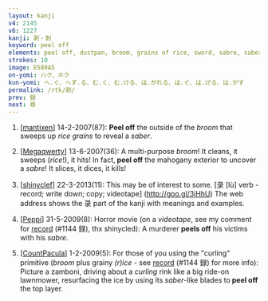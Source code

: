```yaml
---
layout: kanji
v4: 2145
v6: 1227
kanji: 剥・剝
keyword: peel off
elements: peel off, dustpan, broom, grains of rice, sword, sabre, saber
strokes: 10
image: E589A5
on-yomi: ハク、ホク
kun-yomi: へ.ぐ、へず.る、む.く、む.ける、は.がれる、は.ぐ、は.げる、は.がす
permalink: /rtk/剥/
prev: 録
next: 尋
---
```


1) [<a href="http://kanji.koohii.com/profile/mantixen">mantixen</a>] 14-2-2007(87): <strong>Peel off</strong> the outside of the <em>broom</em> that sweeps up <em>rice grains</em> to reveal a <em>saber</em>.

2) [<a href="http://kanji.koohii.com/profile/Megaqwerty">Megaqwerty</a>] 13-6-2007(36): A multi-purpose <em>broom</em>! It cleans, it sweeps (<em>rice</em>!), it hits! In fact,<strong> peel off</strong> the mahogany exterior to uncover a <em>sabre</em>! It slices, it dices, it kills!

3) [<a href="http://kanji.koohii.com/profile/shinyclef">shinyclef</a>] 22-3-2013(11): This may be of interest to some. [录 [lù] verb - record; write down; copy; videotape] (<a href="http://goo.gl/3jHhU">http://goo.gl/3jHhU</a>) The web address shows the 录 part of the kanji with meanings and examples.

4) [<a href="http://kanji.koohii.com/profile/Peppi">Peppi</a>] 31-5-2009(8): Horror movie (on a <em>videotape</em>, see my comment for <a href="../v4/1144.html">record</a> (#1144 録), thx shinycled): A murderer <strong>peels off</strong> his victims with his <em>sabre</em>.

5) [<a href="http://kanji.koohii.com/profile/CountPacula">CountPacula</a>] 1-2-2009(5): For those of you using the &quot;curling&quot; primitive (<em>broom</em> plus grainy <em>(r)ice</em> - see <a href="../v4/1144.html">record</a> (#1144 録) for more info): Picture a zamboni, driving about a <em>curling</em> rink like a big ride-on lawnmower, resurfacing the ice by using its <em>saber</em>-like blades to<strong> peel off</strong> the top layer.

